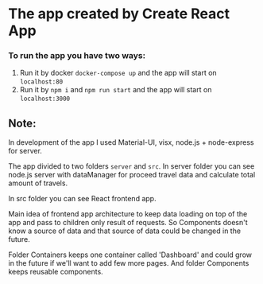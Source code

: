 # The app created by Create React App

### To run the app you have two ways:

1. Run it by docker `docker-compose up` and the app will start on `localhost:80`
2. Run it by `npm i` and `npm run start` and the app will start on `localhost:3000`

## Note:

In development of the app I used Material-UI, visx, node.js + node-express for server.

The app divided to two folders `server` and `src`.
In server folder you can see node.js server with dataManager for proceed travel data and calculate total amount of travels.

In src folder you can see React frontend app.

Main idea of frontend app architecture to keep data loading on top of the app and pass to children only result of requests. So Components doesn't know a source of data and that source of data could be changed in the future.

Folder Containers keeps one container called 'Dashboard' and could grow in the future if we'll want to add few more pages.
And folder Components keeps reusable components.
